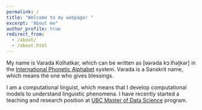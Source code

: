 ```yaml
---
permalink: /
title: "Welcome to my webpage! "
excerpt: "About me"
author_profile: true
redirect_from:
  - /about/
  - /about.html
---
```


My name is Varada Kolhatkar, which can be written as [ʋəɾəda kɔːlɦəʈkər] in the [International Phonetic Alphabet](https://en.wikipedia.org/wiki/International_Phonetic_Alphabet) system. Varada is a Sanskrit name, which means the one who gives blessings.

I am a computational linguist, which means that I develop computational models to understand linguistic phenomena. I have recently started a teaching and research position at [UBC Master of Data Science](https://masterdatascience.ubc.ca/) program.
